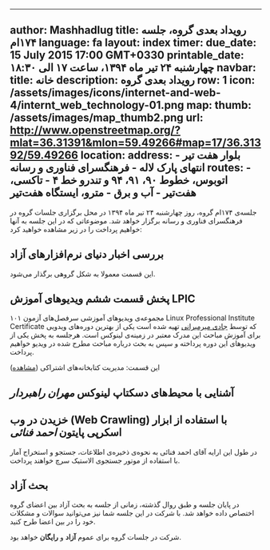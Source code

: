 ----------
author: Mashhadlug
title: رویداد بعدی گروه، جلسه ۱۷۴ام
language: fa
layout: index
timer:
  due_date: 15 July 2015 17:00 GMT+0330
  printable_date: چهارشنبه ۲۴ تیر ماه ۱۳۹۴، ساعت ۱۷ الی ۱۸:۳۰
navbar:
  title: خانه
  description: رویداد بعدی گروه
  row: 1
  icon: /assets/images/icons/internet-and-web-4/internt_web_technology-01.png
map:
  thumb: /assets/images/map_thumb2.png
  url: http://www.openstreetmap.org/?mlat=36.31391&mlon=59.49266#map=17/36.31392/59.49266
location:
  address: بلوار هفت تیر - انتهای پارک لاله - فرهنگسرای فناوری و رسانه
  routes:
    - اتوبوس، خطوط ۹۰، ۹۱، ۹۴ و تندرو خط ۴
    - تاکسی، هفت‌تیر - آب و برق
    - مترو، ایستگاه هفت‌تیر
----------

جلسه‌ی ۱۷۴ام گروه، روز چهارشنبه ۲۴ تیر ماه ۱۳۹۴ در محل برگزاری جلسات
گروه در فرهنگسرای فناوری و رسانه برگزار خواهد شد. موضوعاتی که در
این جلسه به آنها خواهیم پرداخت را در زیر مشاهده خواهید کرد:

## بررسی اخبار دنیای نرم‌افزارهای آزاد
این قسمت معمولا به شکل گروهی برگذار می‌شود.

## پخش قسمت ششم ویدیوهای آموزش LPIC
مجموعه‌ی ویدیوهای آموزشی سرفصل‌های آزمون ۱۰۱ Linux Professional Institute Certificate که توسط [جادی میرمیرانی](http://jadi.net/2015/02/%D8%AF%D9%88%D8%B1%D9%87-%DA%A9%D8%A7%D9%85%D9%84-%D9%88%DB%8C%D8%AF%D8%A6%D9%88%DB%8C%DB%8C-%D9%84%DB%8C%D9%86%D9%88%DA%A9%D8%B3-%D8%AC%D8%A7%D8%AF%DB%8C-%D8%A2%D8%B2%D9%85%D9%88%D9%86-%DB%B1%DB%B0/) تهیه شده است یکی از بهترین دوره‌های ویدویی برای آموزش مباحث این مدرک معتبر در زمینه‌ی لینوکس است. هرجلسه به پخش یکی از ویدیوهای این دوره پرداخته و سپس به بحث درباره مباحث مطرح شده در ویدیو خواهیم پرداخت.

این قسمت: مدیریت کتابخانه‌های اشتراکی ([مشاهده](http://daneshabad.com/video.aspx?id=1274&pid=68))

## آشنایی با محیط‌های دسکتاپ لینوکس *مهران راهبردار*

## خزیدن در وب (Web Crawling) با استفاده از ابزار اسکرپی پایتون *احمد فنائی*
در طول این ارایه آقای احمد فنائی به نحوه‌ی ذخیره‌ی اطلاعات، جستجو و استخراج آمار با استفاده از موتور جستجوی الاستیک سرچ خواهند پرداخت.


<!--more-->

## بحث آزاد
در پایان جلسه و طبق روال گذشته، زمانی از جلسه به بحث آزاد بین
اعضای گروه اختصاص داده خواهد شد. با شرکت در این جلسه شما نیز
می‌توانید سوالات و مشکلات خود را در بین اعضا طرح کنید.


شرکت در جلسات گروه برای عموم **آزاد** و **رایگان** خواهد بود.
